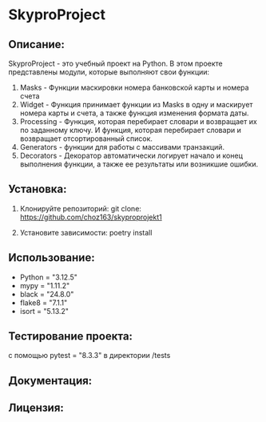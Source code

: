 # SkyproProject

## Описание:

SkyproProject - это учебный проект на Python.
В этом проекте представлены модули,
которые выполняют свои функции:
1. Masks - Функции маскировки номера банковской карты и номера счета
2. Widget - Функция принимает функции из Masks в одну и маскирует номера карты и счета,
а также функция изменения формата даты.
3. Processing - Функция, которая перебирает словари и возвращает их по заданному ключу.
И функция, которая перебирает словари и возвращает отсортированный список.
4. Generators - функции для работы с массивами транзакций.
5. Decorators - Декоратор автоматически логирует начало и конец выполнения функции,
    а также ее результаты или возникшие ошибки.

## Установка:

1. Клонируйте репозиторий:
git clone: https://github.com/choz163/skyproprojekt1

2. Установите зависимости:
poetry install

## Использование:

* Python = "3.12.5"
* mypy =   "1.11.2"
* black =  "24.8.0"
* flake8 = "7.1.1"
* isort =  "5.13.2"

## Тестирование проекта:

с помощью pytest = "8.3.3" в директории /tests

## Документация:


## Лицензия:
